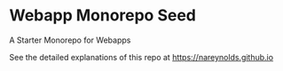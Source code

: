 # Webapp Monorepo Seed 

A Starter Monorepo for Webapps

See the detailed explanations of this repo at https://nareynolds.github.io